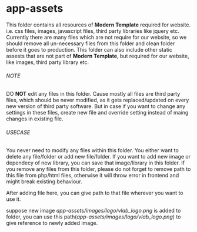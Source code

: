 # app-assets

This folder contains all resources of **Modern Template** required for website. i.e. css files, images, javascript files, third party libraries like jquery etc. Currently there are many files which are not require for our website, so we should remove all un-necessary files from this folder and clean folder before it goes to production. This folder can also include other static assests that are not part of **Modern Template**, but required for our website, like images, third party library etc.

###### NOTE
DO **NOT** edit any files in this folder. Cause mostly all files are third party files, which should be never modified, as it gets replaced/updated on every new version of third party software. But in case if you want to change any settings in these files, create new file and override setting instead of maing changes in existing file.

###### USECASE
You never need to modify any files within this folder. You either want to delete any file/folder or add new file/folder. If you want to add new image or dependecy of new library, you can save that image/library 
in this folder.
If you remove any files from this folder, please do not forget to remove path to this file from php/html files, otherwise it will throw error in frontend and might break existing behaviour.

After adding file here, you can give path to that file wherever you want to use it.

suppose new image *app-assets/images/logo/vlab_logo.png* is added to folder, you can use this path(*app-assets/images/logo/vlab_logo.png*) to give reference to newly added image.

